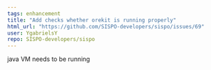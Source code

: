```yaml
---
tags: enhancement
title: "Add checks whether orekit is running properly"
html_url: "https://github.com/SISPO-developers/sispo/issues/69"
user: YgabrielsY
repo: SISPO-developers/sispo
---
```


java VM needs to be running